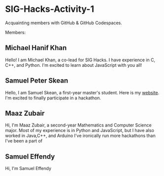 # SIG-Hacks-Activity-1
Acquainting members with GitHub &amp; GitHub Codespaces. 

Members:

## Michael Hanif Khan
Hello! I am Michael Khan, a co-lead for SIG Hacks.
I have experience in C, C++, and Python.
I'm excited to learn about JavaScript with you all!

## Samuel Peter Skean
Hello, I am Samuel Skean, a first-year master's student.
Here is my [website](https://samuel-skean.github.io).
I'm excited to finally participate in a hackathon.

## Maaz Zubair
Hi, I'm Maaz Zubair, a second-year Mathematics and Computer Science major.
Most of my experience is in Python and JavaScript, but I have also worked in Java,C++, and Arduino
I've ironically run more hackathons than I've been a part of

## Samuel Effendy
Hi, I'm Samuel Effendy